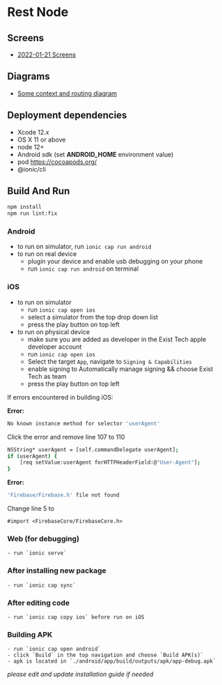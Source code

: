 # Rest Node

## Screens

-   [2022-01-21 Screens](https://marvelapp.com/prototype/hfjji77/screens)

## Diagrams

-   [Some context and routing diagram](https://tinyurl.com/ja5kyzbt)

## Deployment dependencies

-   Xcode 12.x
-   OS X 11 or above
-   node 12+
-   Android sdk (set **ANDROID_HOME** environment value)
-   pod https://cocoapods.org/
-   @ionic/cli

## Build And Run

```sh
npm install
npm run lint:fix
```

### Android

-   to run on simulator, run `ionic cap run android`
-   to run on real device
    -   plugin your device and enable usb debugging on your phone
    -   run `ionic cap run android` on terminal

### iOS

-   to run on simulator
    -   run `ionic cap open ios`
    -   select a simulator from the top drop down list
    -   press the play button on top left
-   to run on physical device
    -   make sure you are added as developer in the Exist Tech apple developer account
    -   run `ionic cap open ios`
    -   Select the target `App`, navigate to `Signing & Capabilities`
    -   enable signing to Automatically manage signing && choose Exist Tech as team
    -   press the play button on top left

If errors encountered in building iOS:

**Error:**

```sh
No known instance method for selector 'userAgent'
```

Click the error and remove line 107 to 110

```sh
NSString* userAgent = [self.commandDelegate userAgent];
if (userAgent) {
    [req setValue:userAgent forHTTPHeaderField:@"User-Agent"];
}
```

**Error:**

```sh
'Firebase/Firebase.h' file not found
```

Change line 5 to

```
#import <FirebaseCore/FirebaseCore.h>
```

### Web (for debugging)

    - run `ionic serve`

### After installing new package

    - run `ionic cap sync`

### After editing code

    - run `ionic cap copy ios` before run on iOS

### Building APK

    - run `ionic cap open android`
    - click `Build` in the top navigation and choose `Build APK(s)`
    - apk is located in `./android/app/build/outputs/apk/app-debug.apk`

_please edit and update installation guide if needed_
